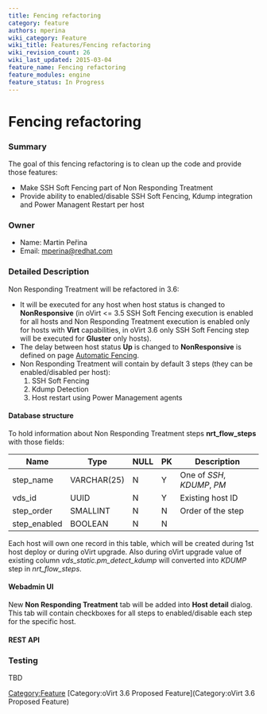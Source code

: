 ```yaml
---
title: Fencing refactoring
category: feature
authors: mperina
wiki_category: Feature
wiki_title: Features/Fencing refactoring
wiki_revision_count: 26
wiki_last_updated: 2015-03-04
feature_name: Fencing refactoring
feature_modules: engine
feature_status: In Progress
---
```


# Fencing refactoring

### Summary

The goal of this fencing refactoring is to clean up the code and provide those features:

*   Make SSH Soft Fencing part of Non Responding Treatment
*   Provide ability to enabled/disable SSH Soft Fencing, Kdump integration and Power Managent Restart per host

### Owner

*   Name: Martin Peřina
*   Email: <mperina@redhat.com>

### Detailed Description

Non Responding Treatment will be refactored in 3.6:

*   It will be executed for any host when host status is changed to **NonResponsive** (in oVirt <= 3.5 SSH Soft Fencing execution is enabled for all hosts and Non Responding Treatment execution is enabled only for hosts with **Virt** capabilities, in oVirt 3.6 only SSH Soft Fencing step will be executed for **Gluster** only hosts).
*   The delay between host status **Up** is changed to **NonResponsive** is defined on page [Automatic Fencing](Automatic_Fencing#Automatic_Fencing).
*   Non Responding Treatment will contain by default 3 steps (they can be enabled/disabled per host):
    1.  SSH Soft Fencing
    2.  Kdump Detection
    3.  Host restart using Power Management agents

#### Database structure

To hold information about Non Responding Treatment steps **nrt_flow_steps** with those fields:

| Name          | Type        | NULL | PK  | Description                 |
|---------------|-------------|------|-----|-----------------------------|
| step_name    | VARCHAR(25) | N    | Y   | One of *SSH*, *KDUMP*, *PM* |
| vds_id       | UUID        | N    | Y   | Existing host ID            |
| step_order   | SMALLINT    | N    | N   | Order of the step           |
| step_enabled | BOOLEAN     | N    | N   |                             |

Each host will own one record in this table, which will be created during 1st host deploy or during oVirt upgrade. Also during oVirt upgrade value of existing column *vds_static.pm_detect_kdump* will converted into *KDUMP* step in *nrt_flow_steps*.

#### Webadmin UI

New **Non Responding Treatment** tab will be added into **Host detail** dialog. This tab will contain checkboxes for all steps to enabled/disable each step for the specific host.

#### REST API

### Testing

TBD

<Category:Feature> [Category:oVirt 3.6 Proposed Feature](Category:oVirt 3.6 Proposed Feature)
